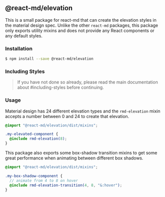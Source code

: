 ## @react-md/elevation

This is a small package for react-md that can create the elevation styles in the
material design spec. Unlike the other `react-md` packages, this package only
exports utility mixins and does not provide any React components or any default
styles.

### Installation

```sh
$ npm install --save @react-md/elevation
```

### Including Styles

> If you have not done so already, please read the main documentation about
> #including-styles before continuing.

### Usage

Material design has 24 different elevation types and the `rmd-elevation` mixin
accepts a number between 0 and 24 to create that elevation.

```scss
@import "@react-md/elevation/dist/mixins";

.my-elevated-component {
  @include rmd-elevation(8);
}
```

This package also exports some box-shadow transition mixins to get some great
performance when animating between different box shadows.

```scss
@import "@react-md/elevation/dist/mixins";

.my-box-shadow-component {
  // animate from 4 to 8 on hover
  @include rmd-elevation-transition(4, 8, "&:hover");
}
```
